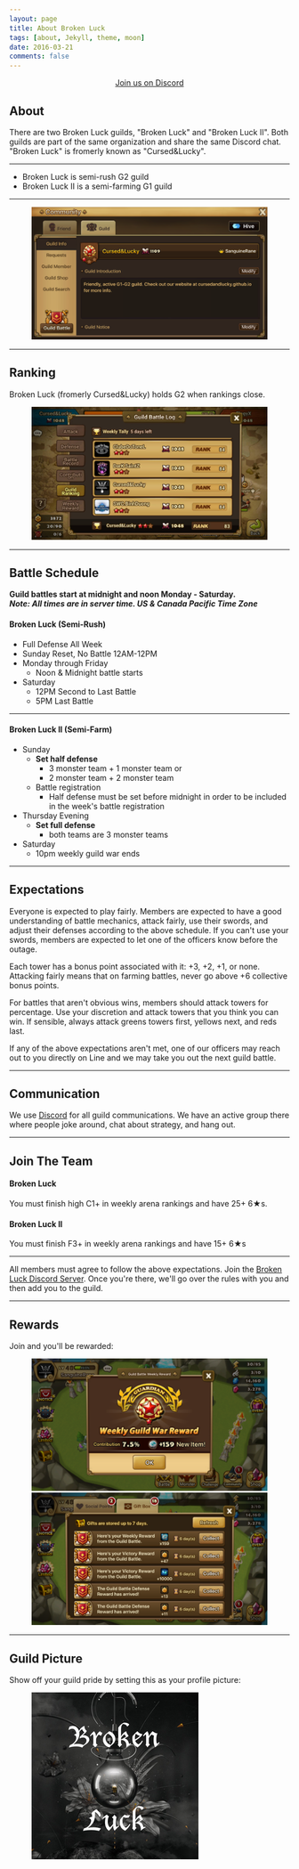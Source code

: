 ```yaml
---
layout: page
title: About Broken Luck
tags: [about, Jekyll, theme, moon]
date: 2016-03-21
comments: false
---
```


<div style="text-align: center;">
  <a href="https://discordapp.com/invite/PqMtvE3" class="btn">
    Join us on Discord
  </a>
</div>

## About

There are two Broken Luck guilds, "Broken Luck" and "Broken Luck II". Both
guilds are part of the same organization and share the same Discord chat.
"Broken Luck" is fromerly known as "Cursed&Lucky".

* * *

* Broken Luck is semi-rush G2 guild
* Broken Luck II is a semi-farming G1 guild

* * *

<figure>
  <a href="../assets/img/info.png" class="image-popup">
    <img src="../assets/img/info.png">
  </a>
</figure>

<hr/>

## Ranking

Broken Luck (fromerly Cursed&Lucky) holds G2 when rankings close.

<figure>
  <a href="../assets/img/ranking.jpg" class="image-popup">
    <img src="../assets/img/ranking.jpg">
  </a>
</figure>

<hr/>

## Battle Schedule

<b>
  Guild battles start at midnight and noon Monday - Saturday.<br/>
  <i>Note: All times are in server time. US & Canada Pacific Time Zone</i>
</b>

#### Broken Luck (Semi-Rush)

* Full Defense All Week
* Sunday Reset, No Battle 12AM-12PM
* Monday through Friday
  * Noon & Midnight battle starts
* Saturday
  * 12PM Second to Last Battle
  * 5PM Last Battle

<hr/>

#### Broken Luck II (Semi-Farm)

* Sunday
  * <b>Set half defense</b>
    * 3 monster team + 1 monster team or
    * 2 monster team + 2 monster team
  * Battle registration
    * Half defense must be set before midnight in order to be included in the
      week's battle registration
* Thursday Evening
  * <b>Set full defense</b>
    * both teams are 3 monster teams
* Saturday
  * 10pm weekly guild war ends

<hr/>

## Expectations

Everyone is expected to play fairly. Members are expected to have a good
understanding of battle mechanics, attack fairly, use their swords, and adjust
their defenses according to the above schedule. If you can't use your swords,
members are expected to let one of the officers know before the outage.

Each tower has a bonus point associated with it: +3, +2, +1, or none. Attacking
fairly means that on farming battles, never go above +6 collective bonus
points.

For battles that aren't obvious wins, members should attack towers for
percentage. Use your discretion and attack towers that you think you can win.
If sensible, always attack greens towers first, yellows next, and reds last.

If any of the above expectations aren't met, one of our officers may reach
out to you directly on Line and we may take you out the next guild battle.

<hr/>

## Communication

We use [Discord](https://discordapp.com/) for all guild communications. We have
an active group there where people joke around, chat about strategy, and hang out.

<hr/>

## Join The Team

#### Broken Luck

You must finish high C1+ in weekly arena rankings and have 25+ 6★s.

#### Broken Luck II

You must finish F3+ in weekly arena rankings and have 15+ 6★s

<hr/>

All members must agree to follow the above expectations.
Join the [Broken Luck Discord Server](https://discordapp.com/invite/PqMtvE3). Once you're
there, we'll go over the rules with you and then add you to the guild.

<hr/>

## Rewards

Join and you'll be rewarded:
<figure>
  <a href="../assets/img/stones.png" class="image-popup">
    <img src="../assets/img/stones.png">
  </a>
  <a href="../assets/img/rewards.png" class="image-popup">
    <img src="../assets/img/rewards.png">
  </a>
</figure>

<hr/>

## Guild Picture

Show off your guild pride by setting this as your profile picture:

<figure>
  <a href="../assets/img/profile.png" class="image-popup">
    <img src="../assets/img/profile.png">
  </a>
</figure>
